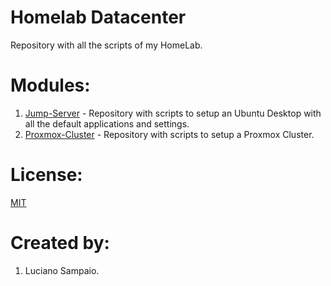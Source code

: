 # Homelab Datacenter
Repository with all the scripts of my HomeLab.

# Modules:
1. [Jump-Server](https://github.com/lsampaioweb/jump-server) - Repository with scripts to setup an Ubuntu Desktop with all the default applications and settings.
1. [Proxmox-Cluster](https://github.com/lsampaioweb/proxmox-cluster) - Repository with scripts to setup a Proxmox Cluster.

# License:

[MIT](LICENSE "MIT License")

# Created by: 

1. Luciano Sampaio.